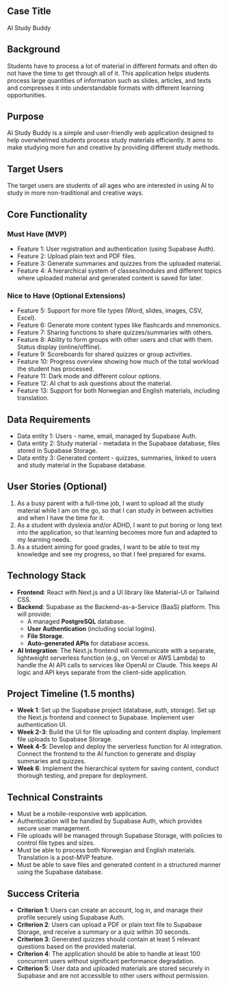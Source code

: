 ## Case Title
AI Study Buddy

## Background

Students have to process a lot of material in different formats and often do not have the time to get through all of it. This application helps students process large quantities of information such as slides, articles, and texts and compresses it into understandable formats with different learning opportunities.

## Purpose

AI Study Buddy is a simple and user-friendly web application designed to help overwhelmed students process study materials efficiently. It aims to make studying more fun and creative by providing different study methods.

## Target Users

The target users are students of all ages who are interested in using AI to study in more non-traditional and creative ways.

## Core Functionality

### Must Have (MVP)
- Feature 1: User registration and authentication (using Supabase Auth).
- Feature 2: Upload plain text and PDF files.
- Feature 3: Generate summaries and quizzes from the uploaded material.
- Feature 4: A hierarchical system of classes/modules and different topics where uploaded material and generated content is saved for later.

### Nice to Have (Optional Extensions)
- Feature 5: Support for more file types (Word, slides, images, CSV, Excel).
- Feature 6: Generate more content types like flashcards and mnemonics.
- Feature 7: Sharing functions to share quizzes/summaries with others.
- Feature 8: Ability to form groups with other users and chat with them. Status display (online/offline).
- Feature 9: Scoreboards for shared quizzes or group activities.
- Feature 10: Progress overview showing how much of the total workload the student has processed.
- Feature 11: Dark mode and different colour options.
- Feature 12: AI chat to ask questions about the material.
- Feature 13: Support for both Norwegian and English materials, including translation.


## Data Requirements

- Data entity 1: Users - name, email, managed by Supabase Auth.
- Data entity 2: Study material - metadata in the Supabase database, files stored in Supabase Storage.
- Data entity 3: Generated content - quizzes, summaries, linked to users and study material in the Supabase database.

## User Stories (Optional)

1. As a busy parent with a full-time job, I want to upload all the study material while I am on the go, so that I can study in between activities and when I have the time for it.
2. As a student with dyslexia and/or ADHD, I want to put boring or long text into the application, so that learning becomes more fun and adapted to my learning needs.
3. As a student aiming for good grades, I want to be able to test my knowledge and see my progress, so that I feel prepared for exams.

## Technology Stack

- **Frontend**: React with Next.js and a UI library like Material-UI or Tailwind CSS.
- **Backend**: Supabase as the Backend-as-a-Service (BaaS) platform. This will provide:
    - A managed **PostgreSQL** database.
    - **User Authentication** (including social logins).
    - **File Storage**.
    - **Auto-generated APIs** for database access.
- **AI Integration**: The Next.js frontend will communicate with a separate, lightweight serverless function (e.g., on Vercel or AWS Lambda) to handle the AI API calls to services like OpenAI or Claude. This keeps AI logic and API keys separate from the client-side application.

## Project Timeline (1.5 months)

- **Week 1**: Set up the Supabase project (database, auth, storage). Set up the Next.js frontend and connect to Supabase. Implement user authentication UI.
- **Week 2-3**: Build the UI for file uploading and content display. Implement file uploads to Supabase Storage.
- **Week 4-5**: Develop and deploy the serverless function for AI integration. Connect the frontend to the AI function to generate and display summaries and quizzes.
- **Week 6**: Implement the hierarchical system for saving content, conduct thorough testing, and prepare for deployment.

## Technical Constraints

- Must be a mobile-responsive web application.
- Authentication will be handled by Supabase Auth, which provides secure user management.
- File uploads will be managed through Supabase Storage, with policies to control file types and sizes.
- Must be able to process both Norwegian and English materials. Translation is a post-MVP feature.
- Must be able to save files and generated content in a structured manner using the Supabase database.

## Success Criteria

- **Criterion 1**: Users can create an account, log in, and manage their profile securely using Supabase Auth.
- **Criterion 2**: Users can upload a PDF or plain text file to Supabase Storage, and receive a summary or a quiz within 30 seconds.
- **Criterion 3**: Generated quizzes should contain at least 5 relevant questions based on the provided material.
- **Criterion 4**: The application should be able to handle at least 100 concurrent users without significant performance degradation.
- **Criterion 5**: User data and uploaded materials are stored securely in Supabase and are not accessible to other users without permission.
